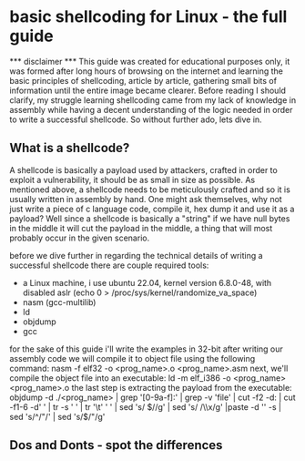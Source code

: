 # basic shellcoding for Linux - the full guide

*** disclaimer ***
This guide was created for educational purposes only, it was formed after long hours of browsing on the internet and learning the basic principles of shellcoding, article by article, 
gathering small bits of information until the entire image became clearer.
Before reading I should clarify, my struggle learning shellcoding came from my lack of knowledge in assembly while having a decent understanding of the logic needed in order to write a successful shellcode.
So without further ado, lets dive in.

## What is a shellcode?

A shellcode is basically a payload used by attackers, crafted in order to exploit a vulnerability, it should be as small in size as possible.
As mentioned above, a shellcode needs to be meticulously crafted and so it is usually written in assembly by hand.
One might ask themselves, why not just write a piece of c language code, compile it, hex dump it and use it as a payload? Well since a shellcode is basically a "string" 
if we have null bytes in the middle it will cut the payload in the middle, a thing that will most probably occur in the given scenario.

before we dive further in regarding the technical details of writing a successful shellcode there are couple required tools:
- a Linux machine, i use ubuntu 22.04, kernel version 6.8.0-48, with disabled aslr (echo 0 > /proc/sys/kernel/randomize_va_space)
- nasm (gcc-multilib)
- ld
- objdump
- gcc

for the sake of this guide i'll write the examples in 32-bit
after writing our assembly code we will compile it to object file using the following command: nasm -f elf32 -o <prog_name>.o <prog_name>.asm
next, we'll compile the object file into an executable: ld -m elf_i386 -o <prog_name> <prog_name>.o
the last step is extracting the payload from the executable: objdump -d ./<prog_name> | grep '[0-9a-f]:' | grep -v 'file' | cut -f2 -d: | cut -f1-6 -d' ' | tr -s ' ' | tr '\t' ' ' | sed 's/ $//g' | sed 's/ /\\x/g' |paste -d '' -s | sed 's/^/"/' | sed 's/$/"/g'


## Dos and Donts - spot the differences
